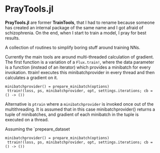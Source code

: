 # PrayTools.jl
**PrayTools.jl** are former **TrainTools**, that I had to rename because someone has created an internal package of the same name and I got afraid of schizophrenia. On the end, when I start to train a model, I pray for best results.

A collection of routines to simplify boring stuff around training NNs.


Currently the main tools are around multi-threaded calculation of gradient. The first function is a variation of a `Flux.train!`, where the data parameter is a function (instead of an iterator) which provides a minibatch for every invokation. ttrain! executes this minibatchprovider in every thread and then calculates a gradient on it. 
```
minibatchprovider() = prepare_minibatch(options)
 ttrain!(loss, ps, minibatchprovider, opt, settings.iterations; cb = () -> ())
```


Alternative is `ptrain` where a `minibatchprovider` is invoked once out of the multithreading. It is assumed that in this case minibatchprovider() returns a tuple of minibatches, and gradient of each minibatch in the tuple is executed on a thread.

Assuming the `prepeare_dataset
```
minibatchprovider() = prepare_minibatch(options)
 ttrain!(loss, ps, minibatchprovider, opt, settings.iterations; cb = () -> ())
```

